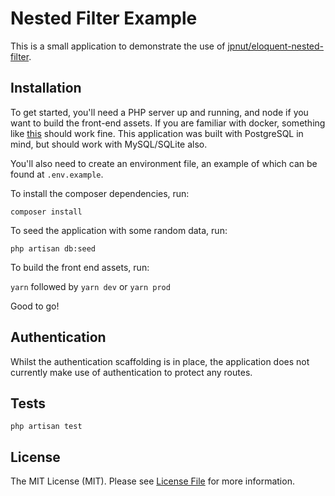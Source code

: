 # Nested Filter Example

This is a small application to demonstrate the use of [jpnut/eloquent-nested-filter](https://github.com/jpnut/eloquent-nested-filter).

## Installation

To get started, you'll need a PHP server up and running, and node if you want to build the front-end assets. If you are familiar with docker, something like [this](https://github.com/jpnut/laravel-docker) should work fine. This application was built with PostgreSQL in mind, but should work with MySQL/SQLite also.

You'll also need to create an environment file, an example of which can be found at `.env.example`.

To install the composer dependencies, run:

```
composer install
```

To seed the application with some random data, run:

```
php artisan db:seed
```

To build the front end assets, run:

`yarn` followed by `yarn dev` or `yarn prod`

Good to go!


## Authentication

Whilst the authentication scaffolding is in place, the application does not currently make use of authentication to protect any routes.

## Tests

```
php artisan test
```

## License

The MIT License (MIT). Please see [License File](LICENSE) for more information.